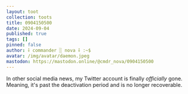 ```yaml
---
layout: toot
collection: toots
title: 0904150500
date: 2024-09-04
published: true
tags: []
pinned: false
author: ⸸ commander ░ nova ⸸ :~$
avatar: /img/avatar/daemon.jpeg
mastodon: https://mastodon.online/@cmdr_nova/0904150500
---
```


In other social media news, my Twitter account is finally _officially_ gone. Meaning, it's past the deactivation period and is no longer recoverable.
